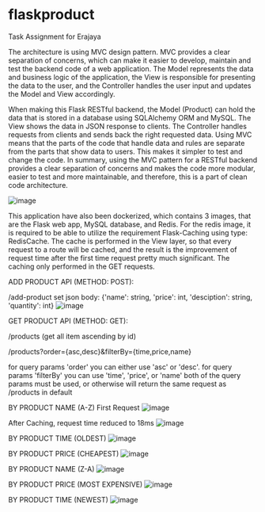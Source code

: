 # flaskproduct
Task Assignment for Erajaya

The architecture is using MVC design pattern. MVC provides a clear separation of concerns, which can make it easier to develop, maintain and test the backend code of a web application. The Model represents the data and business logic of the application, the View is responsible for presenting the data to the user, and the Controller handles the user input and updates the Model and View accordingly.

When making this Flask RESTful backend, the Model (Product) can hold the data that is stored in a database using SQLAlchemy ORM and MySQL. The View shows the data in JSON response to clients. The Controller handles requests from clients and sends back the right requested data. Using MVC means that the parts of the code that handle data and rules are separate from the parts that show data to users. This makes it simpler to test and change the code. In summary, using the MVC pattern for a RESTful backend provides a clear separation of concerns and makes the code more modular, easier to test and more maintainable, and therefore, this is a part of clean code architecture.

![image](https://user-images.githubusercontent.com/61260701/229077760-8f4b7257-41ab-41fc-a4c3-d0debd49ec80.png)

This application have also been dockerized, which contains 3 images, that are the Flask web app, MySQL database, and Redis. For the redis image, it is required to be able to utilize the requirement Flask-Caching using type: RedisCache. The cache is performed in the View layer, so that every request to a route will be cached, and the result is the improvement of request time after the first time request pretty much significant. The caching only performed in the GET requests.

ADD PRODUCT API (METHOD: POST):

/add-product
set json body: {'name': string, 'price': int, 'desciption': string, 'quantity': int}
![image](https://user-images.githubusercontent.com/61260701/229066182-7f3cefe0-7362-4da8-8b10-c32736164f73.png)

GET PRODUCT API (METHOD: GET):

/products (get all item ascending by id)

/products?order={asc,desc}&filterBy={time,price,name}

for query params 'order' you can either use 'asc' or 'desc'.
for query params 'filterBy' you can use 'time', 'price', or 'name'
both of the query params must be used, or otherwise will return the same request as /products in default

BY PRODUCT NAME (A-Z)
First Request
![image](https://user-images.githubusercontent.com/61260701/229066484-0311e478-6e3a-4c2b-a44c-0860bb3fad97.png)

After Caching, request time reduced to 18ms
![image](https://user-images.githubusercontent.com/61260701/229066590-5f82c9bc-47dd-4569-9478-5f68a14719f5.png)

BY PRODUCT TIME (OLDEST)
![image](https://user-images.githubusercontent.com/61260701/229067199-6bef0782-378a-4a24-8d31-1d2fa0055df3.png)

BY PRODUCT PRICE (CHEAPEST)
![image](https://user-images.githubusercontent.com/61260701/229067269-d81e5982-0079-4000-96be-2e03df16784b.png)

BY PRODUCT NAME (Z-A)
![image](https://user-images.githubusercontent.com/61260701/229067302-92dcd43d-b565-40dc-b0dc-45a5d0b08134.png)

BY PRODUCT PRICE (MOST EXPENSIVE)
![image](https://user-images.githubusercontent.com/61260701/229067347-8f0cf3fb-ac89-463d-9e52-0b973a2ca10e.png)

BY PRODUCT TIME (NEWEST)
![image](https://user-images.githubusercontent.com/61260701/229067393-93635cdd-4052-498e-8d2b-f557e1f02206.png)


